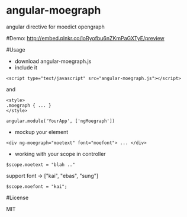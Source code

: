 angular-moegraph
================
angular directive for moedict opengraph

#Demo:
http://embed.plnkr.co/loRyofbu6nZKmPaGXTyE/preview

#Usage
* download angular-moegraph.js
* include it
```
<script type="text/javascript" src="angular-moegraph.js"></script>
```
and
```
<style>
.moegraph { ... }
</style>
```
```
angular.module('YourApp', ['ngMoegraph'])
```
* mockup your element 
```
<div ng-moegraph="moetext" font="moefont"> ... </div>
```
* working with your scope in controller
```
$scope.moetext = "blah .."
```
support font -> ["kai", "ebas", "sung"]
```
$scope.moefont = "kai";
```

#License

MIT
